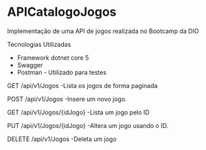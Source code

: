 # APICatalogoJogos
Implementação de uma API de jogos realizada no Bootcamp da DIO 

Tecnologias Utilizadas

- Framework dotnet core 5
- Swagger
- Postman - Utilizado para testes


GET /api/v1/Jogos            -Lista os jogos de forma paginada

POST /api/v1/Jogos           -Insere um novo  jogo.

GET /api/v1/Jogos/{idJogo}   -Lista um jogo pelo ID

PUT /api/v1/Jogos/{idJogo}   -Altera  um jogo usando o ID.

DELETE /api/v1/Jogos         -Deleta um jogo
